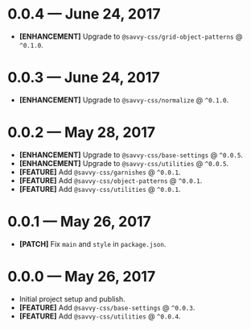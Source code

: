 # 0.0.4 &mdash; June 24, 2017

- **[ENHANCEMENT]** Upgrade to `@savvy-css/grid-object-patterns` @ `^0.1.0`.


# 0.0.3 &mdash; June 24, 2017

- **[ENHANCEMENT]** Upgrade to `@savvy-css/normalize` @ `^0.1.0`.


# 0.0.2 &mdash; May 28, 2017

- **[ENHANCEMENT]** Upgrade to `@savvy-css/base-settings` @ `^0.0.5`.
- **[ENHANCEMENT]** Upgrade to `@savvy-css/utilities` @ `^0.0.5`.
- **[FEATURE]** Add `@savvy-css/garnishes` @ `^0.0.1`.
- **[FEATURE]** Add `@savvy-css/object-patterns` @ `^0.0.1`.
- **[FEATURE]** Add `@savvy-css/utilities` @ `^0.0.1`.


# 0.0.1 &mdash; May 26, 2017

- **[PATCH]** Fix `main` and `style` in `package.json`.


# 0.0.0 &mdash; May 26, 2017

- Initial project setup and publish.
- **[FEATURE]** Add `@savvy-css/base-settings` @ `^0.0.3`.
- **[FEATURE]** Add `@savvy-css/utilities` @ `^0.0.4`.
